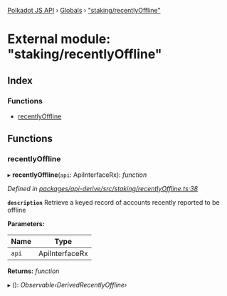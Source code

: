 [Polkadot JS API](../README.md) › [Globals](../globals.md) › ["staking/recentlyOffline"](_staking_recentlyoffline_.md)

# External module: "staking/recentlyOffline"

## Index

### Functions

* [recentlyOffline](_staking_recentlyoffline_.md#recentlyoffline)

## Functions

###  recentlyOffline

▸ **recentlyOffline**(`api`: ApiInterfaceRx): *function*

*Defined in [packages/api-derive/src/staking/recentlyOffline.ts:38](https://github.com/polkadot-js/api/blob/15158b763c/packages/api-derive/src/staking/recentlyOffline.ts#L38)*

**`description`** Retrieve a keyed record of accounts recently reported to be offline

**Parameters:**

Name | Type |
------ | ------ |
`api` | ApiInterfaceRx |

**Returns:** *function*

▸ (): *Observable‹DerivedRecentlyOffline›*
